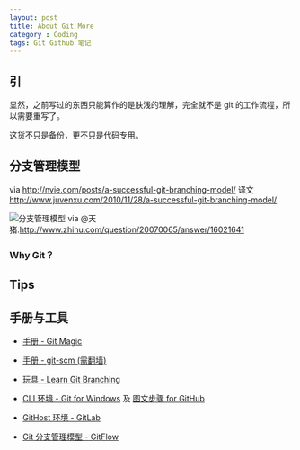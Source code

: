 ```yaml
---
layout: post
title: About Git More
category : Coding
tags: Git Github 笔记
---
```



## 引


显然，之前写过的东西只能算作的是肤浅的理解，完全就不是 git 的工作流程，所以需要重写了。


这货不只是备份，更不只是代码专用。

<!-- break -->

## 分支管理模型

via <http://nvie.com/posts/a-successful-git-branching-model/> 译文 <http://www.juvenxu.com/2010/11/28/a-successful-git-branching-model/>

![](/images/Coding/Git-Flow "分支管理模型")
via @天猪.<http://www.zhihu.com/question/20070065/answer/16021641>


### Why Git？


## Tips

### 

## 手册与工具

* [手册 - Git Magic](http://www-cs-students.stanford.edu/~blynn/gitmagic/intl/zh_cn/)
* [手册 - git-scm (需翻墙)](http://git-scm.com/book/zh)
* [玩具 - Learn Git Branching](http://pcottle.github.io/learnGitBranching/)

* [CLI 环境 - Git for Windows](http://code.google.com/p/msysgit/downloads/list) 及 [图文步骤 for GitHub](http://help.github.com/win-set-up-git/)
* [GitHost 环境 - GitLab](http://gitlab.org/)
* [Git 分支管理模型 - GitFlow](https://github.com/nvie/gitflow)